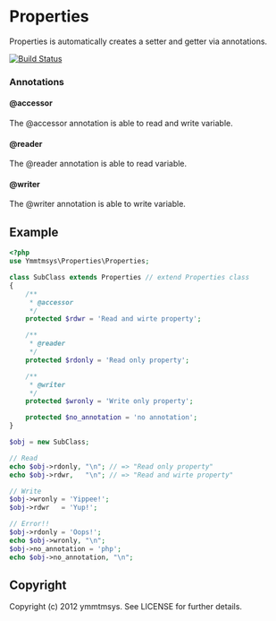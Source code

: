 Properties
==========

Properties is automatically creates a setter and getter via annotations.

[![Build Status](https://secure.travis-ci.org/ymmtmsys/properties.png)](http://travis-ci.org/ymmtmsys/properties)

### Annotations

#### @accessor

The @accessor annotation is able to read and write variable.

#### @reader

The @reader annotation is able to read variable.

#### @writer

The @writer annotation is able to write variable.

Example
-------

```PHP
<?php
use Ymmtmsys\Properties\Properties;

class SubClass extends Properties // extend Properties class
{
    /**
     * @accessor
     */
    protected $rdwr = 'Read and wirte property';

    /**
     * @reader
     */
    protected $rdonly = 'Read only property';

    /**
     * @writer
     */
    protected $wronly = 'Write only property';

    protected $no_annotation = 'no annotation';
}

$obj = new SubClass;

// Read
echo $obj->rdonly, "\n"; // => "Read only property"
echo $obj->rdwr,   "\n"; // => "Read and wirte property" 

// Write 
$obj->wronly = 'Yippee!';
$obj->rdwr   = 'Yup!';

// Error!!
$obj->rdonly = 'Oops!';
echo $obj->wronly, "\n";
$obj->no_annotation = 'php';
echo $obj->no_annotation, "\n";
```

Copyright
---------

Copyright (c) 2012 ymmtmsys. See LICENSE for further details.
